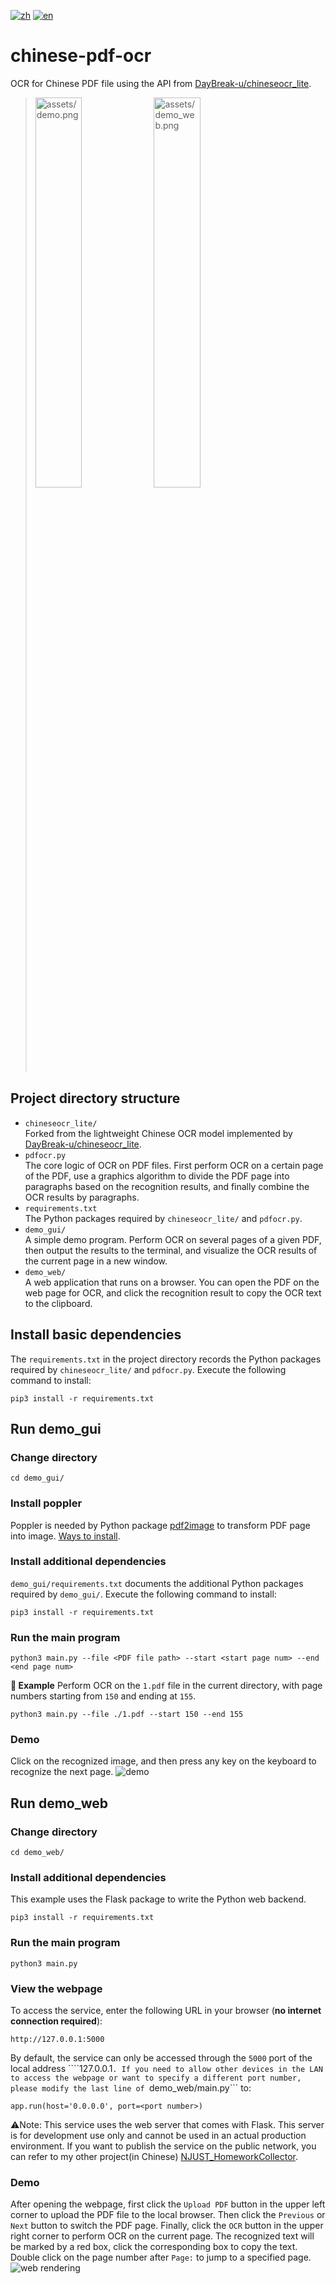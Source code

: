 [![zh](https://img.shields.io/badge/README-zh-red.svg)](./README.md)
[![en](https://img.shields.io/badge/README-en-gre.svg)](./README.en.md)

# chinese-pdf-ocr
OCR for Chinese PDF file using the API from [DayBreak-u/chineseocr\_lite](https://github.com/DayBreak-u/chineseocr_lite).  
> <img src="assets/demo.png" alt="assets/demo.png" width="40%" height="40%">
> <img src="assets/demo_web.png" alt="assets/demo_web.png" width="40%" height="40%">

## Project directory structure
- ```chineseocr_lite/```  
Forked from the lightweight Chinese OCR model implemented by [DayBreak-u/chineseocr\_lite](https://github.com/DayBreak-u/chineseocr_lite).
- ```pdfocr.py```  
The core logic of OCR on PDF files. First perform OCR on a certain page of the PDF, use a graphics algorithm to divide the PDF page into paragraphs based on the recognition results, and finally combine the OCR results by paragraphs.
- ```requirements.txt```  
The Python packages required by ```chineseocr_lite/``` and ```pdfocr.py```.
- ```demo_gui/```  
A simple demo program. Perform OCR on several pages of a given PDF, then output the results to the terminal, and visualize the OCR results of the current page in a new window.
- ```demo_web/```  
A web application that runs on a browser. You can open the PDF on the web page for OCR, and click the recognition result to copy the OCR text to the clipboard.

## Install basic dependencies
The ``requirements.txt`` in the project directory records the Python packages required by ```chineseocr_lite/``` and ```pdfocr.py```. Execute the following command to install:
````
pip3 install -r requirements.txt
````

## Run demo_gui
### Change directory
````
cd demo_gui/
````

### Install poppler
Poppler is needed by Python package [pdf2image](https://github.com/Belval/pdf2image) to transform PDF page into image. [Ways to install](https://github.com/Belval/pdf2image#windows).

### Install additional dependencies
```demo_gui/requirements.txt``` documents the additional Python packages required by ```demo_gui/```. Execute the following command to install:
````
pip3 install -r requirements.txt
````

### Run the main program
````
python3 main.py --file <PDF file path> --start <start page num> --end <end page num>
````
**📘 Example**
Perform OCR on the ```1.pdf``` file in the current directory, with page numbers starting from ```150``` and ending at ```155```.
````
python3 main.py --file ./1.pdf --start 150 --end 155
````

### Demo
Click on the recognized image, and then press any key on the keyboard to recognize the next page.
![demo](assets/demo.png)

## Run demo_web
### Change directory
````
cd demo_web/
````

### Install additional dependencies
This example uses the Flask package to write the Python web backend.
````
pip3 install -r requirements.txt
````

### Run the main program
````
python3 main.py
````

### View the webpage
To access the service, enter the following URL in your browser (**no internet connection required**):
````
http://127.0.0.1:5000
````
By default, the service can only be accessed through the ```5000``` port of the local address ````127.0.0.1```. If you need to allow other devices in the LAN to access the webpage or want to specify a different port number, please modify the last line of ```demo_web/main.py``` to:
````
app.run(host='0.0.0.0', port=<port number>)
````
⚠️Note:
This service uses the web server that comes with Flask. This server is for development use only and cannot be used in an actual production environment. If you want to publish the service on the public network, you can refer to my other project(in Chinese) [NJUST_HomeworkCollector](https://github.com/NewComer00/NJUST_HomeworkCollector).

### Demo
After opening the webpage, first click the ```Upload PDF``` button in the upper left corner to upload the PDF file to the local browser. Then click the ```Previous``` or ```Next``` button to switch the PDF page. Finally, click the ```OCR``` button in the upper right corner to perform OCR on the current page. The recognized text will be marked by a red box, click the corresponding box to copy the text. Double click on the page number after ```Page:``` to jump to a specified page.
![web rendering](assets/demo_web.png)
